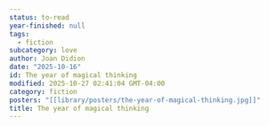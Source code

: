 ```yaml
---
status: to-read
year-finished: null
tags:
  - fiction
subcategory: love
author: Joan Didion
date: "2025-10-16"
id: The year of magical thinking
modified: 2025-10-27 02:41:04 GMT-04:00
category: fiction
posters: "[[library/posters/the-year-of-magical-thinking.jpg]]"
title: The year of magical thinking
---
```


